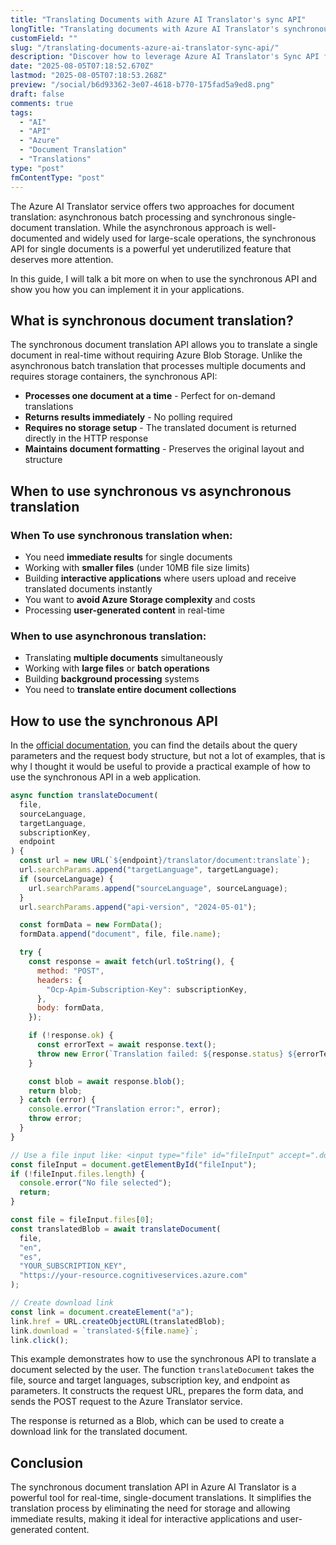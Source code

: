 ```yaml
---
title: "Translating Documents with Azure AI Translator's sync API"
longTitle: "Translating documents with Azure AI Translator's synchronous API"
customField: ""
slug: "/translating-documents-azure-ai-translator-sync-api/"
description: "Discover how to leverage Azure AI Translator's Sync API for real-time document translation, simplifying your workflow and enhancing user experience."
date: "2025-08-05T07:18:52.670Z"
lastmod: "2025-08-05T07:18:53.268Z"
preview: "/social/b6d93362-3e07-4618-b770-175fad5a9ed8.png"
draft: false
comments: true
tags:
  - "AI"
  - "API"
  - "Azure"
  - "Document Translation"
  - "Translations"
type: "post"
fmContentType: "post"
---
```


The Azure AI Translator service offers two approaches for document translation: asynchronous batch processing and synchronous single-document translation. While the asynchronous approach is well-documented and widely used for large-scale operations, the synchronous API for single documents is a powerful yet underutilized feature that deserves more attention.

In this guide, I will talk a bit more on when to use the synchronous API and show you how you can implement it in your applications.

## What is synchronous document translation?

The synchronous document translation API allows you to translate a single document in real-time without requiring Azure Blob Storage. Unlike the asynchronous batch translation that processes multiple documents and requires storage containers, the synchronous API:

- **Processes one document at a time** - Perfect for on-demand translations
- **Returns results immediately** - No polling required
- **Requires no storage setup** - The translated document is returned directly in the HTTP response
- **Maintains document formatting** - Preserves the original layout and structure

## When to use synchronous vs asynchronous translation

### When To use synchronous translation when:

- You need **immediate results** for single documents
- Working with **smaller files** (under 10MB file size limits)
- Building **interactive applications** where users upload and receive translated documents instantly
- You want to **avoid Azure Storage complexity** and costs
- Processing **user-generated content** in real-time

### When to use asynchronous translation:

- Translating **multiple documents** simultaneously
- Working with **large files** or **batch operations**
- Building **background processing** systems
- You need to **translate entire document collections**

## How to use the synchronous API

In the [official documentation](https://learn.microsoft.com/en-us/azure/ai-services/translator/document-translation/quickstarts/rest-api#synchronously-translate-a-single-document-post), you can find the details about the query parameters and the request body structure, but not a lot of examples, that is why I thought it would be useful to provide a practical example of how to use the synchronous API in a web application.

```javascript
async function translateDocument(
  file,
  sourceLanguage,
  targetLanguage,
  subscriptionKey,
  endpoint
) {
  const url = new URL(`${endpoint}/translator/document:translate`);
  url.searchParams.append("targetLanguage", targetLanguage);
  if (sourceLanguage) {
    url.searchParams.append("sourceLanguage", sourceLanguage);
  }
  url.searchParams.append("api-version", "2024-05-01");

  const formData = new FormData();
  formData.append("document", file, file.name);

  try {
    const response = await fetch(url.toString(), {
      method: "POST",
      headers: {
        "Ocp-Apim-Subscription-Key": subscriptionKey,
      },
      body: formData,
    });

    if (!response.ok) {
      const errorText = await response.text();
      throw new Error(`Translation failed: ${response.status} ${errorText}`);
    }

    const blob = await response.blob();
    return blob;
  } catch (error) {
    console.error("Translation error:", error);
    throw error;
  }
}

// Use a file input like: <input type="file" id="fileInput" accept=".docx,.pdf,.txt,.html,.htm,.rtf,.odt,.xlsx,.pptx">
const fileInput = document.getElementById("fileInput");
if (!fileInput.files.length) {
  console.error("No file selected");
  return;
}

const file = fileInput.files[0];
const translatedBlob = await translateDocument(
  file,
  "en",
  "es",
  "YOUR_SUBSCRIPTION_KEY",
  "https://your-resource.cognitiveservices.azure.com"
);

// Create download link
const link = document.createElement("a");
link.href = URL.createObjectURL(translatedBlob);
link.download = `translated-${file.name}`;
link.click();
```

This example demonstrates how to use the synchronous API to translate a document selected by the user. The function `translateDocument` takes the file, source and target languages, subscription key, and endpoint as parameters. It constructs the request URL, prepares the form data, and sends the POST request to the Azure Translator service.

The response is returned as a Blob, which can be used to create a download link for the translated document.

## Conclusion

The synchronous document translation API in Azure AI Translator is a powerful tool for real-time, single-document translations. It simplifies the translation process by eliminating the need for storage and allowing immediate results, making it ideal for interactive applications and user-generated content.